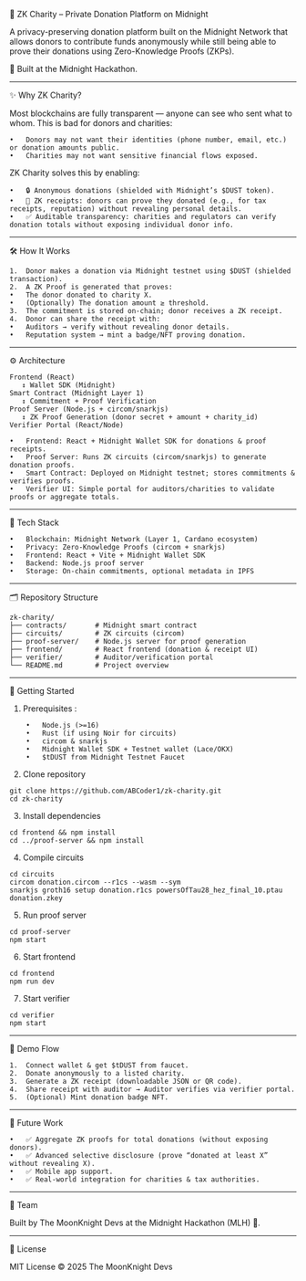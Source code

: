 🌙 ZK Charity – Private Donation Platform on Midnight

A privacy-preserving donation platform built on the Midnight Network that allows donors to contribute funds anonymously while still being able to prove their donations using Zero-Knowledge Proofs (ZKPs).

🚀 Built at the Midnight Hackathon.

____

✨ Why ZK Charity?

Most blockchains are fully transparent — anyone can see who sent what to whom.
This is bad for donors and charities:

	•	Donors may not want their identities (phone number, email, etc.) or donation amounts public.
	•	Charities may not want sensitive financial flows exposed.

ZK Charity solves this by enabling:

	•	🔒 Anonymous donations (shielded with Midnight’s $DUST token).
	•	🧾 ZK receipts: donors can prove they donated (e.g., for tax receipts, reputation) without revealing personal details.
	•	✅ Auditable transparency: charities and regulators can verify donation totals without exposing individual donor info.

____

🛠️ How It Works

	1.	Donor makes a donation via Midnight testnet using $DUST (shielded transaction). 
	2.	A ZK Proof is generated that proves:
	•	The donor donated to charity X. 
	•	(Optionally) The donation amount ≥ threshold. 
	3.	The commitment is stored on-chain; donor receives a ZK receipt. 
	4.	Donor can share the receipt with:
	•	Auditors → verify without revealing donor details. 
	•	Reputation system → mint a badge/NFT proving donation. 
____

⚙️ Architecture

```
Frontend (React) 
   ↕ Wallet SDK (Midnight)  
Smart Contract (Midnight Layer 1)
   ↕ Commitment + Proof Verification
Proof Server (Node.js + circom/snarkjs)
   ↕ ZK Proof Generation (donor secret + amount + charity_id)
Verifier Portal (React/Node)
```

	•	Frontend: React + Midnight Wallet SDK for donations & proof receipts. 
	•	Proof Server: Runs ZK circuits (circom/snarkjs) to generate donation proofs.
	•	Smart Contract: Deployed on Midnight testnet; stores commitments & verifies proofs. 
	•	Verifier UI: Simple portal for auditors/charities to validate proofs or aggregate totals.

____

🧩 Tech Stack

	•	Blockchain: Midnight Network (Layer 1, Cardano ecosystem)
	•	Privacy: Zero-Knowledge Proofs (circom + snarkjs) 
	•	Frontend: React + Vite + Midnight Wallet SDK
	•	Backend: Node.js proof server
	•	Storage: On-chain commitments, optional metadata in IPFS

____

🗂️ Repository Structure

```
zk-charity/
├── contracts/       # Midnight smart contract
├── circuits/        # ZK circuits (circom)
├── proof-server/    # Node.js server for proof generation
├── frontend/        # React frontend (donation & receipt UI)
├── verifier/        # Auditor/verification portal
└── README.md        # Project overview
```
____

🚀 Getting Started

1. Prerequisites :
```
    •	Node.js (>=16)
    •	Rust (if using Noir for circuits)
    •	circom & snarkjs
    •	Midnight Wallet SDK + Testnet wallet (Lace/OKX)
    •	$tDUST from Midnight Testnet Faucet
```
2. Clone repository

```
git clone https://github.com/ABCoder1/zk-charity.git
cd zk-charity
```

3. Install dependencies
```
cd frontend && npm install
cd ../proof-server && npm install
```

4. Compile circuits
```
cd circuits
circom donation.circom --r1cs --wasm --sym
snarkjs groth16 setup donation.r1cs powersOfTau28_hez_final_10.ptau donation.zkey
```

5. Run proof server
```
cd proof-server
npm start
```

6. Start frontend
```
cd frontend
npm run dev
```

7. Start verifier
```
cd verifier
npm start
```

____

🎯 Demo Flow

	1.	Connect wallet & get $tDUST from faucet.
	2.	Donate anonymously to a listed charity.
	3.	Generate a ZK receipt (downloadable JSON or QR code).
	4.	Share receipt with auditor → Auditor verifies via verifier portal.
	5.	(Optional) Mint donation badge NFT.

____

🔮 Future Work

	•	✅ Aggregate ZK proofs for total donations (without exposing donors).
	•	✅ Advanced selective disclosure (prove “donated at least X” without revealing X).
	•	✅ Mobile app support.
	•	✅ Real-world integration for charities & tax authorities.

____

👥 Team

Built by The MoonKnight Devs at the Midnight Hackathon (MLH) 💜.

____

📜 License

MIT License © 2025 The MoonKnight Devs